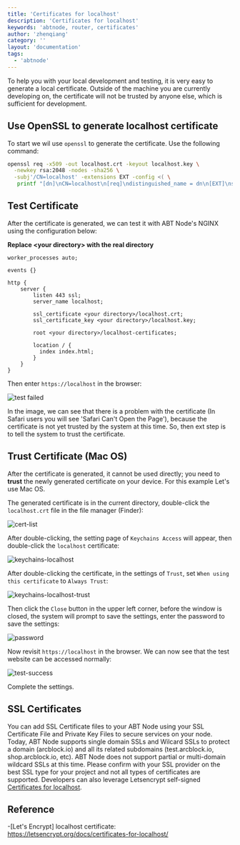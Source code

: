 ```yaml
---
title: 'Certificates for localhost'
description: 'Certificates for localhost'
keywords: 'abtnode, router, certificates'
author: 'zhenqiang'
category: ''
layout: 'documentation'
tags:
  - 'abtnode'
---
```


To help you with your local development and testing, it is very easy to generate a local certificate. Outside of the machine you are currently developing on, the certificate will not be trusted by anyone else, which is sufficient for development.

## Use OpenSSL to generate localhost certificate

To start we wil use `openssl` to generate the certificate. Use the following command:

```bash
openssl req -x509 -out localhost.crt -keyout localhost.key \
  -newkey rsa:2048 -nodes -sha256 \
  -subj'/CN=localhost' -extensions EXT -config <( \
   printf "[dn]\nCN=localhost\n[req]\ndistinguished_name = dn\n[EXT]\nsubjectAltName=DNS:localhost\nkeyUsage=digitalSignature\nextendedKeyUsage=serverAuth")
```

## Test Certificate

After the certificate is generated, we can test it with ABT Node's NGINX using the configuration below:

**Replace \<your directory\> with the real directory**

```nginx
worker_processes auto;

events {}

http {
    server {
        listen 443 ssl;
        server_name localhost;

        ssl_certificate <your directory>/localhost.crt;
        ssl_certificate_key <your directory>/localhost.key;

        root <your directory>/localhost-certificates;

        location / {
          index index.html;
        }
    }
}
```

Then enter `https://localhost` in the browser:

![test failed](./images/test-failed.png)

In the image, we can see that there is a problem with the certificate (In Safari users you will see 'Safari Can't Open the Page'), because the certificate is not yet trusted by the system at this time.  So, then ext step is to tell the system to trust the certificate.

## Trust Certificate (Mac OS)

After the certificate is generated, it cannot be used directly; you need to **trust** the newly generated certificate on your device. For this example Let's use Mac OS.

The generated certificate is in the current directory, double-click the `localhost.crt` file in the file manager (Finder):

![cert-list](./images/cert-list.png)

After double-clicking, the setting page of `Keychains Access` will appear, then double-click the `localhost` certificate:

![keychains-localhost](./images/keychains-localhost.png)

After double-clicking the certificate, in the settings of `Trust`, set `When using this certificate` to `Always Trust`:

![keychains-localhost-trust](./images/keychains-localhost-trust.png)

Then click the `Close` button in the upper left corner, before the window is closed, the system will prompt to save the settings, enter the password to save the settings:

![password](./images/password.png)

Now revisit `https://localhost` in the browser. We can now see that the test website can be accessed normally:

![test-success](./images/test-success.png)

Complete the settings.

## SSL Certificates

You can add SSL Certificate files to your ABT Node using your SSL Certificate File and Private Key Files to secure services on your node. Today, ABT Node supports single domain SSLs and Wilcard SSLs to protect a domain (arcblock.io) and all its related subdomains (test.arcblock.io, shop.arcblock.io, etc). ABT Node does not support partial or multi-domain wildcard SSLs at this time. Please confirm with your SSL provider on the best SSL type for your project and not all types of certificates are supported. Developers can also leverage Letsencrypt self-signed [Certificates for localhost](./certificates-for-localhost).

## Reference

-[Let's Encrypt] localhost certificate: https://letsencrypt.org/docs/certificates-for-localhost/
